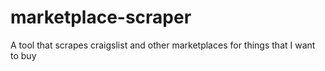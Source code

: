 # marketplace-scraper
A tool that scrapes craigslist and other marketplaces for things that I want to buy
